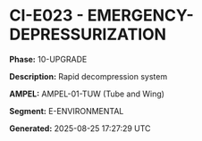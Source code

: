 # CI-E023 - EMERGENCY-DEPRESSURIZATION

**Phase:** 10-UPGRADE

**Description:** Rapid decompression system

**AMPEL:** AMPEL-01-TUW (Tube and Wing)

**Segment:** E-ENVIRONMENTAL

**Generated:** 2025-08-25 17:27:29 UTC
